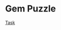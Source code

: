 # Gem Puzzle

[Task](https://github.com/rolling-scopes-school/tasks/blob/master/tasks/codejam-the-gem-puzzle.md)
